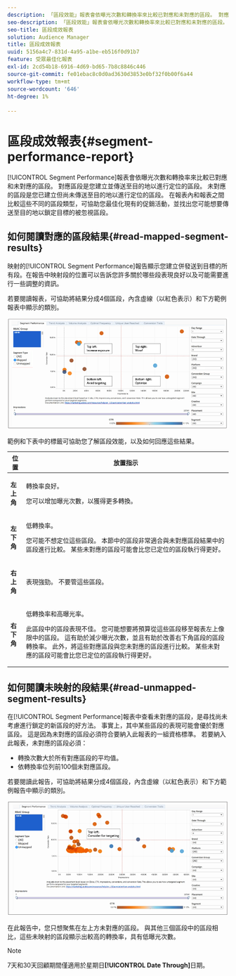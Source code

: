 ```yaml
---
description: 「區段效能」報表會依曝光次數和轉換率來比較已對應和未對應的區段。 對應區段是您建立並傳送至目的地以進行定位的區段。 未對應的區段是您已建立但尚未傳送至目的地以進行定位的區段。 在報表內和報表之間比較這些不同的區段類型，可協助您最佳化現有的促銷活動，並找出您可能想要傳送至目的地以鎖定目標的被忽視區段。
seo-description: 「區段效能」報表會依曝光次數和轉換率來比較已對應和未對應的區段。 對應區段是您建立並傳送至目的地以進行定位的區段。 未對應的區段是您已建立但尚未傳送至目的地以進行定位的區段。 在報表內和報表之間比較這些不同的區段類型，可協助您最佳化現有的促銷活動，並找出您可能想要傳送至目的地以鎖定目標的被忽視區段。
seo-title: 區段成效報表
solution: Audience Manager
title: 區段成效報表
uuid: 5156a4c7-831d-4a95-a1be-eb516f0d91b7
feature: 受眾最佳化報表
exl-id: 2cd54b18-6916-4d69-bd65-7b8c8846c446
source-git-commit: fe01ebac8c0d0ad3630d3853e0bf32f0b00f6a44
workflow-type: tm+mt
source-wordcount: '646'
ht-degree: 1%

---
```


# 區段成效報表{#segment-performance-report}

[!UICONTROL Segment Performance]報表會依曝光次數和轉換率來比較已對應和未對應的區段。 對應區段是您建立並傳送至目的地以進行定位的區段。 未對應的區段是您已建立但尚未傳送至目的地以進行定位的區段。 在報表內和報表之間比較這些不同的區段類型，可協助您最佳化現有的促銷活動，並找出您可能想要傳送至目的地以鎖定目標的被忽視區段。

## 如何閱讀對應的區段結果{#read-mapped-segment-results}

映射的[!UICONTROL Segment Performance]報告顯示您建立併發送到目標的所有段。在報告中映射段的位置可以告訴您許多關於哪些段表現良好以及可能需要進行一些調整的資訊。

若要閱讀報表，可協助將結果分成4個區段，內含虛線（以紅色表示）和下方範例報表中顯示的類別。

![](assets/mapped-segment-performance.png)

範例和下表中的標籤可協助您了解區段效能，以及如何回應這些結果。

<table id="table_A29253B30DFA4CD7B3B7C320DE0BDEA4"> 
 <thead> 
  <tr> 
   <th colname="col1" class="entry"> 位置 </th> 
   <th colname="col2" class="entry"> 放置指示 </th> 
  </tr> 
 </thead>
 <tbody> 
  <tr> 
   <td colname="col1"> <p> <b>左上角</b> </p> </td> 
   <td colname="col2"> <p>轉換率良好。 </p> <p>您可以增加曝光次數，以獲得更多轉換。 </p> </td> 
  </tr> 
  <tr> 
   <td colname="col1"> <p> <b>左下角</b> </p> </td> 
   <td colname="col2"> <p>低轉換率。 </p> <p>您可能不想定位這些區段。 本節中的區段非常適合與未對應區段結果中的區段進行比較。 某些未對應的區段可能會比您已定位的區段執行得更好。 </p> </td> 
  </tr> 
  <tr> 
   <td colname="col1"> <p> <b>右上角</b> </p> </td> 
   <td colname="col2"> <p>表現強勁。 不要管這些區段。 </p> </td> 
  </tr> 
  <tr> 
   <td colname="col1"> <p> <b>右下角</b> </p> </td> 
   <td colname="col2"> <p>低轉換率和高曝光率。 </p> <p>此區段中的區段表現不佳。 您可能想要將預算從這些區段移至報表左上像限中的區段。 這有助於減少曝光次數，並且有助於改善右下角區段的區段轉換率。 此外，將這些對應區段與您未對應的區段進行比較。 某些未對應的區段可能會比您已定位的區段執行得更好。 </p> </td> 
  </tr> 
 </tbody> 
</table>

## 如何閱讀未映射的段結果{#read-unmapped-segment-results}

在[!UICONTROL Segment Performance]報表中查看未對應的區段，是尋找尚未考慮進行鎖定的新區段的好方法。 事實上，其中某些區段的表現可能會優於對應區段。 這是因為未對應的區段必須符合要納入此報表的一組資格標準。 若要納入此報表，未對應的區段必須：

* 轉換次數大於所有對應區段的平均值。
* 依轉換率位列前100個未對應區段。

若要閱讀此報告，可協助將結果分成4個區段，內含虛線（以紅色表示）和下方範例報告中顯示的類別。

![](assets/unmapped-segment-performance.png)

在此報告中，您只想聚焦在左上方未對應的區段。 與其他三個區段中的區段相比，這些未映射的區段顯示出較高的轉換率，具有低曝光次數。

>[!NOTE]
>
>7天和30天回顧期間僅適用於星期日&#x200B;**[!UICONTROL Date Through]**&#x200B;日期。
